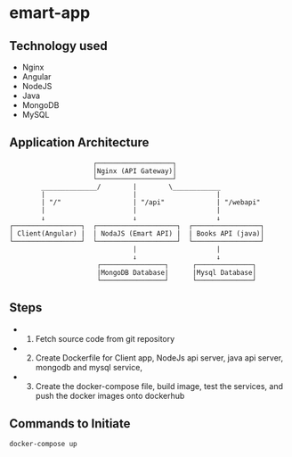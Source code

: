 # emart-app

## Technology used   

* Nginx  
* Angular  
* NodeJS  
* Java  
* MongoDB  
* MySQL 

## Application Architecture 

```
                     ┌───────────────────┐
                     │Nginx (API Gateway)│
                     └───────────────────┘   
        ______________/        |        \____________
        |                      |                    |
        | "/"                  | "/api"             | "/webapi" 
        |                      |                    |
        ↓                      ↓                    ↓
┌─────────────────┐  ┌────────────────────┐  ┌─────────────────┐
│ Client(Angular) |  | NodaJS (Emart API) |  | Books API (java)│
└─────────────────┘  └────────────────────┘  └─────────────────┘
                               |                    |      
                               ↓                    ↓
                      ┌────────────────┐      ┌──────────────┐
                      |MongoDB Database|      |Mysql Database│
                      └────────────────┘      └──────────────┘
```


## Steps   

- 1. Fetch source code from git repository
- 2. Create Dockerfile for Client app, NodeJs api server, java api server, mongodb and mysql service, 
- 3. Create the docker-compose file, build image, test the services, and push the docker images onto dockerhub


## Commands to Initiate 

```
docker-compose up
```  




